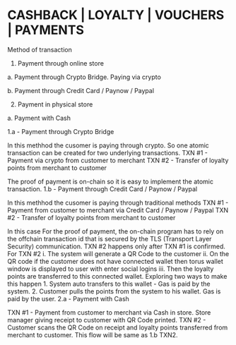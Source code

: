 # CASHBACK | LOYALTY | VOUCHERS | PAYMENTS

Method of transaction

1. Payment through online store

  a. Payment through Crypto Bridge. Paying via crypto

  b. Payment through Credit Card / Paynow / Paypal

2. Payment in physical store

  a. Payment with Cash

1.a - Payment through Crypto Bridge

In this methhod the cusomer is paying through crypto. So one atomic transaction can be created for two underlying transactions. 
TXN #1 - Payment via crypto from customer to merchant
TXN #2 - Transfer of loyalty points from merchant to customer

The proof of payment is on-chain so it is easy to implement the atomic transaction.
1.b - Payment through Credit Card / Paynow / Paypal

In this methhod the cusomer is paying through traditional methods
TXN #1 - Payment from customer to merchant via Credit Card / Paynow / Paypal
TXN #2 - Transfer of loyalty points from merchant to customer

In this case For the proof of payment, the on-chain program has to rely on the offchain transaction id that is secured by the TLS (Transport Layer Security) communication.
TXN #2 happens only after TXN #1 is confirmed.
For TXN #2
  i. The system will generate a QR Code to the customer
  ii. On the QR code if the customer does not have connected wallet then torus wallet window is displayed to user with enter social logins
  iii. Then the loyalty points are transferred to this connected wallet.
        Exploring two ways to make this happen
        1. System auto transfers to this wallet - Gas is paid by the system.
        2. Customer pulls the points from the system to his wallet. Gas is paid by the user.
2.a - Payment with Cash

  TXN #1 - Payment from customer to merchant via Cash in store. Store manager giving receipt to customer with QR Code printed.
  TXN #2 - Customer scans the QR Code on receipt and loyalty points transferred from merchant to customer. 
  This flow will be same as 1.b TXN2.
